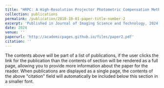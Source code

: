 ```yaml
---
title: "HRPC: A High-Resolution Projector Photometric Compensation Method"
collection: publications
permalink: /publication/2010-10-01-paper-title-number-2
excerpt: 'Published in Journal of Imaging Science and Technology, 2024'
date: 2024
venue: ''
paperurl: 'http://academicpages.github.io/files/paper2.pdf'
citation: ''
---
```


The contents above will be part of a list of publications, if the user clicks the link for the publication than the contents of section will be rendered as a full page, allowing you to provide more information about the paper for the reader. When publications are displayed as a single page, the contents of the above "citation" field will automatically be included below this section in a smaller font.
